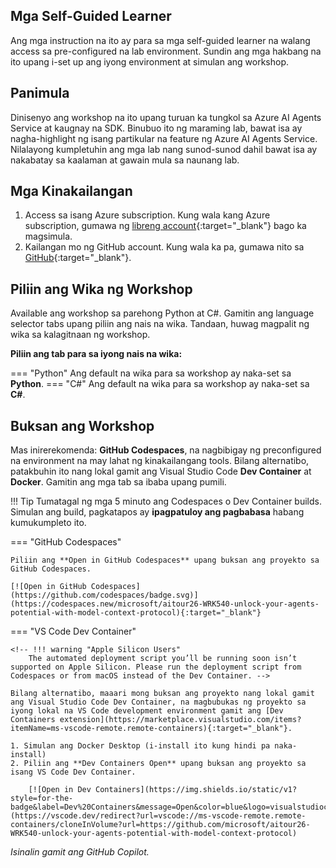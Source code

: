 ## Mga Self-Guided Learner

Ang mga instruction na ito ay para sa mga self-guided learner na walang access sa pre-configured na lab environment. Sundin ang mga hakbang na ito upang i-set up ang iyong environment at simulan ang workshop.

## Panimula

Dinisenyo ang workshop na ito upang turuan ka tungkol sa Azure AI Agents Service at kaugnay na SDK. Binubuo ito ng maraming lab, bawat isa ay nagha-highlight ng isang partikular na feature ng Azure AI Agents Service. Nilalayong kumpletuhin ang mga lab nang sunod-sunod dahil bawat isa ay nakabatay sa kaalaman at gawain mula sa naunang lab.

## Mga Kinakailangan

1. Access sa isang Azure subscription. Kung wala kang Azure subscription, gumawa ng [libreng account](https://azure.microsoft.com/free/){:target="_blank"} bago ka magsimula.
1. Kailangan mo ng GitHub account. Kung wala ka pa, gumawa nito sa [GitHub](https://github.com/join){:target="_blank"}.

## Piliin ang Wika ng Workshop

Available ang workshop sa parehong Python at C#. Gamitin ang language selector tabs upang piliin ang nais na wika. Tandaan, huwag magpalit ng wika sa kalagitnaan ng workshop.

**Piliin ang tab para sa iyong nais na wika:**

=== "Python"
    Ang default na wika para sa workshop ay naka-set sa **Python**.
=== "C#"
    Ang default na wika para sa workshop ay naka-set sa **C#**.

## Buksan ang Workshop

Mas inirerekomenda: **GitHub Codespaces**, na nagbibigay ng preconfigured na environment na may lahat ng kinakailangang tools. Bilang alternatibo, patakbuhin ito nang lokal gamit ang Visual Studio Code **Dev Container** at **Docker**. Gamitin ang mga tab sa ibaba upang pumili.

!!! Tip
    Tumatagal ng mga 5 minuto ang Codespaces o Dev Container builds. Simulan ang build, pagkatapos ay **ipagpatuloy ang pagbabasa** habang kumukumpleto ito.

=== "GitHub Codespaces"

    Piliin ang **Open in GitHub Codespaces** upang buksan ang proyekto sa GitHub Codespaces.

    [![Open in GitHub Codespaces](https://github.com/codespaces/badge.svg)](https://codespaces.new/microsoft/aitour26-WRK540-unlock-your-agents-potential-with-model-context-protocol){:target="_blank"}



=== "VS Code Dev Container"

    <!-- !!! warning "Apple Silicon Users"
        The automated deployment script you’ll be running soon isn’t supported on Apple Silicon. Please run the deployment script from Codespaces or from macOS instead of the Dev Container. -->

    Bilang alternatibo, maaari mong buksan ang proyekto nang lokal gamit ang Visual Studio Code Dev Container, na magbubukas ng proyekto sa iyong lokal na VS Code development environment gamit ang [Dev Containers extension](https://marketplace.visualstudio.com/items?itemName=ms-vscode-remote.remote-containers){:target="_blank"}.

    1. Simulan ang Docker Desktop (i-install ito kung hindi pa naka-install)
    2. Piliin ang **Dev Containers Open** upang buksan ang proyekto sa isang VS Code Dev Container.

        [![Open in Dev Containers](https://img.shields.io/static/v1?style=for-the-badge&label=Dev%20Containers&message=Open&color=blue&logo=visualstudiocode)](https://vscode.dev/redirect?url=vscode://ms-vscode-remote.remote-containers/cloneInVolume?url=https://github.com/microsoft/aitour26-WRK540-unlock-your-agents-potential-with-model-context-protocol)

*Isinalin gamit ang GitHub Copilot.*
